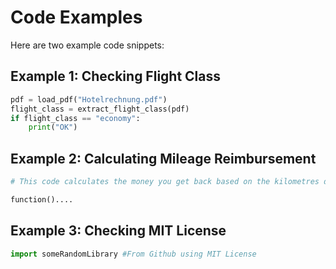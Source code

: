 # Code Examples

Here are two example code snippets:

## Example 1: Checking Flight Class


```python
pdf = load_pdf("Hotelrechnung.pdf")
flight_class = extract_flight_class(pdf)
if flight_class == "economy":
    print("OK")
```

## Example 2: Calculating Mileage Reimbursement

```python
# This code calculates the money you get back based on the kilometres driven with your own car and the expense allowance per kilometre

function()....
```

## Example 3: Checking MIT License

```python
import someRandomLibrary #From Github using MIT License
```